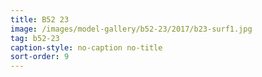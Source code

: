 ```yaml
---
title: B52 23
image: /images/model-gallery/b52-23/2017/b23-surf1.jpg
tag: b52-23
caption-style: no-caption no-title
sort-order: 9
---
```

